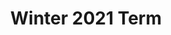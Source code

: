 ---
title: Winter 2021 Term
draft: False

resources:
- src: 01202021.png
  name: Jan 20, 2021
  params:
    order: 1
    alt_text: Society is still cruel, talk about the inadvertent and passive judgement introverts receive from others.
---